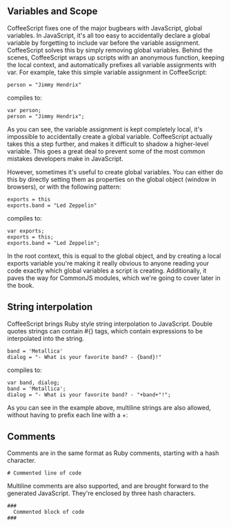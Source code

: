 ## Variables and Scope
CoffeeScript fixes one of the major bugbears with JavaScript, global variables. In JavaScript,
it's all too easy to accidentally declare a global variable by forgetting to include var before the variable assignment.
CoffeeScript solves this by simply removing global variables. Behind the scenes, CoffeeScript wraps up scripts with an
anonymous function, keeping the local context, and automatically prefixes all variable assignments with var.
For example, take this simple variable assignment in CoffeeScript:

    person = "Jimmy Hendrix"

compiles to:

    var person;
    person = "Jimmy Hendrix";

As you can see, the variable assignment is kept completely local, it's impossible to accidentally create a global variable. CoffeeScript actually takes this a step further, and makes it difficult to shadow a higher-level variable. This goes a great deal to prevent some of the most common mistakes developers make in JavaScript.

However, sometimes it's useful to create global variables. You can either do this by directly setting them as properties on the global object (window in browsers), or with the following pattern:

    exports = this
    exports.band = "Led Zeppelin"

compiles to:

    var exports;
    exports = this;
    exports.band = "Led Zeppelin";

In the root context, this is equal to the global object, and by creating a local exports variable you're making it really obvious to anyone reading your code exactly which global variables a script is creating. Additionally, it paves the way for CommonJS modules, which we're going to cover later in the book.

## String interpolation
CoffeeScript brings Ruby style string interpolation to JavaScript. Double quotes strings can contain #{} tags, which contain expressions to be interpolated into the string.

    band = 'Metallica'
    dialog = "- What is your favorite band? - {band}!"

compiles to:

    var band, dialog;
    band = 'Metallica';
    dialog = "- What is your favorite band? - "+band+"!";

As you can see in the example above, multiline strings are also allowed, without having to prefix each line with a +:

## Comments
Comments are in the same format as Ruby comments, starting with a hash character.

    # Commented line of code

Multiline comments are also supported, and are brought forward to the generated JavaScript. They're enclosed by three hash characters.

    ###
      Commented block of code
    ###
